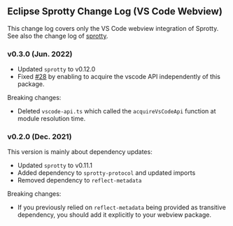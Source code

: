 ## Eclipse Sprotty Change Log (VS Code Webview)

This change log covers only the VS Code webview integration of Sprotty. See also the change log of [sprotty](https://github.com/eclipse/sprotty/blob/master/packages/sprotty/CHANGELOG.md).

### v0.3.0 (Jun. 2022)

 * Updated `sprotty` to v0.12.0
 * Fixed [#28](https://github.com/eclipse/sprotty-vscode/issues/28) by enabling to acquire the vscode API independently of this package.

Breaking changes:
 * Deleted `vscode-api.ts` which called the `acquireVsCodeApi` function at module resolution time.

### v0.2.0 (Dec. 2021)

This version is mainly about dependency updates:
 * Updated `sprotty` to v0.11.1
 * Added dependency to `sprotty-protocol` and updated imports
 * Removed dependency to `reflect-metadata`

Breaking changes:
 * If you previously relied on `reflect-metadata` being provided as transitive dependency, you should add it explicitly to your webview package.
